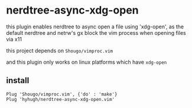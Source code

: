 # nerdtree-async-xdg-open

this plugin enables nerdtree to async open a file using 'xdg-open',
as the default nerdtree and netrw's gx block the vim process when opening files via x11

this project depends on `Shougo/vimproc.vim`

and this plugin only works on linux platforms which have `xdg-open`


## install

```
Plug 'Shougo/vimproc.vim', {'do' : 'make'}
Plug 'hyhugh/nerdtree-async-xdg-open.vim'
```




